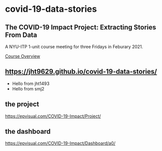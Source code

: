# covid-19-data-stories

## The COVID-19 Impact Project: Extracting Stories From Data
A NYU-ITP 1-unit course meeting for three Fridays in Feburary 2021.

[Course Overview](./COVID-19-NYU-ITP-Course-Overview.pdf)

## https://jht9629.github.io/covid-19-data-stories/

- Hello from jht1493
- Hello from smj2

## the project

https://epvisual.com/COVID-19-Impact/Project/

## the dashboard

https://epvisual.com/COVID-19-Impact/Dashboard/a0/

